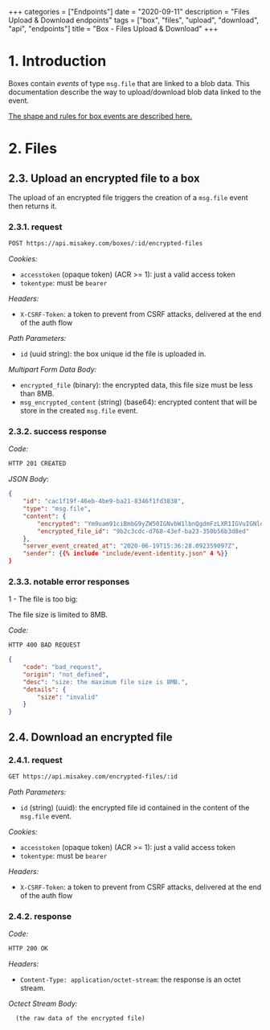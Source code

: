 +++
categories = ["Endpoints"]
date = "2020-09-11"
description = "Files Upload & Download endpoints"
tags = ["box", "files", "upload", "download", "api", "endpoints"]
title = "Box - Files Upload & Download"
+++

# 1. Introduction

Boxes contain *events* of type `msg.file` that are linked to a blob data.
This documentation describe the way to upload/download blob data linked to the event.

[The shape and rules for box events are described here.](/concepts/box-events)

# 2. Files
## 2.3. Upload an encrypted file to a box

The upload of an encrypted file triggers the creation of a `msg.file` event then returns it.

### 2.3.1. request

```bash
POST https://api.misakey.com/boxes/:id/encrypted-files
```
_Cookies:_
- `accesstoken` (opaque token) (ACR >= 1): just a valid access token
- `tokentype`: must be `bearer`

_Headers:_
- `X-CSRF-Token`: a token to prevent from CSRF attacks, delivered at the end of the auth flow

_Path Parameters:_
- `id` (uuid string): the box unique id the file is uploaded in.

_Multipart Form Data Body:_
- `encrypted_file` (binary): the encrypted data, this file size must be less than 8MB.
- `msg_encrypted_content` (string) (base64): encrypted content that will be store in the created `msg.file` event.

### 2.3.2. success response

_Code:_
```bash
HTTP 201 CREATED
```

_JSON Body_:
```json
{
    "id": "cac1f19f-46eb-4be9-ba21-8346f1fd3838",
    "type": "msg.file",
    "content": {
        "encrypted": "Ym9uam91ciBmbG9yZW50IGNvbW1lbnQgdmFzLXR1IGVuIGNldHRlIGJlbGxlIGpvdXJuw6llID8h",
        "encrypted_file_id": "9b2c3cdc-d768-43ef-ba23-350b56b3d8ed"
    },
    "server_event_created_at": "2020-06-19T15:36:28.092359097Z",
    "sender": {{% include "include/event-identity.json" 4 %}}
}
```

### 2.3.3. notable error responses

1 - The file is too big:

The file size is limited to 8MB.

_Code:_
```bash
HTTP 400 BAD REQUEST
```

```json
{
    "code": "bad_request",
    "origin": "not_defined",
    "desc": "size: the maximum file size is 8MB.",
    "details": {
        "size": "invalid"
    }
}
```

## 2.4. Download an encrypted file

### 2.4.1. request

```bash
GET https://api.misakey.com/encrypted-files/:id
```

_Path Parameters:_
- `id` (string) (uuid): the encrypted file id contained in the content of the `msg.file` event.

_Cookies:_
- `accesstoken` (opaque token) (ACR >= 1): just a valid access token
- `tokentype`: must be `bearer`

_Headers:_
- `X-CSRF-Token`: a token to prevent from CSRF attacks, delivered at the end of the auth flow

### 2.4.2. response

_Code:_
```bash
HTTP 200 OK
```

_Headers:_
- `Content-Type: application/octet-stream`: the response is an octet stream.

_Octect Stream Body:_
```
  (the raw data of the encrypted file)
```
